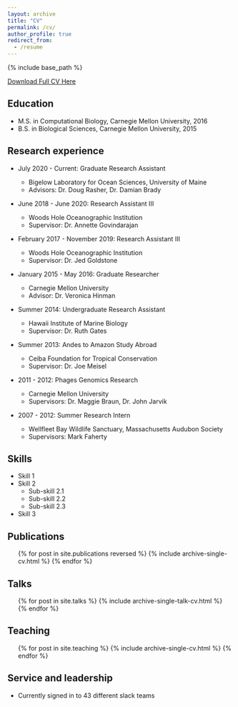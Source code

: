 ```yaml
---
layout: archive
title: "CV"
permalink: /cv/
author_profile: true
redirect_from:
  - /resume
---
```


{% include base_path %}

[Download Full CV Here](http://rfrancolini.github.io/files/Francolini%202020%20Oct%20CV.pdf)

Education
------
* M.S. in Computational Biology, Carnegie Mellon University, 2016
* B.S. in Biological Sciences, Carnegie Mellon University, 2015

Research experience
------
* July 2020 - Current: Graduate Research Assistant  
  * Bigelow Laboratory for Ocean Sciences, University of Maine  
  * Advisors: Dr. Doug Rasher, Dr. Damian Brady

* June 2018 - June 2020: Research Assistant III
  * Woods Hole Oceanographic Institution
  * Supervisor: Dr. Annette Govindarajan
  
* February 2017 - November 2019: Research Assistant III
  * Woods Hole Oceanographic Institution
  * Supervisor: Dr. Jed Goldstone

* January 2015 - May 2016: Graduate Researcher
  * Carnegie Mellon University
  * Advisor: Dr. Veronica Hinman
  
* Summer 2014: Undergraduate Research Assistant
  * Hawaii Institute of Marine Biology
  * Supervisor: Dr. Ruth Gates

* Summer 2013: Andes to Amazon Study Abroad
  * Ceiba Foundation for Tropical Conservation
  * Supervisor: Dr. Joe Meisel

* 2011 - 2012: Phages Genomics Research
  * Carnegie Mellon University
  * Supervisors: Dr. Maggie Braun, Dr. John Jarvik
  
* 2007 - 2012: Summer Research Intern
  * Wellfleet Bay Wildlife Sanctuary, Massachusetts Audubon Society
  * Supervisors: Mark Faherty
  
Skills
------
* Skill 1
* Skill 2
  * Sub-skill 2.1
  * Sub-skill 2.2
  * Sub-skill 2.3
* Skill 3

Publications
------
  <ul>{% for post in site.publications reversed %}
    {% include archive-single-cv.html %}
  {% endfor %}</ul>
  
Talks
------
  <ul>{% for post in site.talks %}
    {% include archive-single-talk-cv.html %}
  {% endfor %}</ul>
  
Teaching
------
  <ul>{% for post in site.teaching %}
    {% include archive-single-cv.html %}
  {% endfor %}</ul>
  
Service and leadership
------
* Currently signed in to 43 different slack teams
